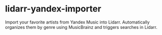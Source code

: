 # lidarr-yandex-importer
Import your favorite artists from Yandex Music into Lidarr. Automatically organizes them by genre using MusicBrainz and triggers searches in Lidarr.
